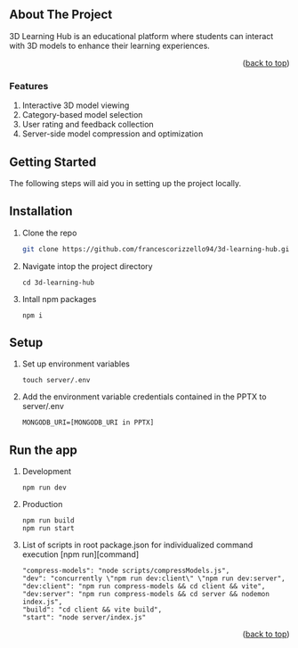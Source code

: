 <div id="top"></div>

<!-- ABOUT THE PROJECT -->
## About The Project

3D Learning Hub is an educational platform where students can interact with 3D models to enhance their learning experiences.
</br>

<p align="right">(<a href="#top">back to top</a>)</p>

### Features

<ol>
<li> Interactive 3D model viewing </li>
<li> Category-based model selection </li>
<li> User rating and feedback collection </li>
<li>Server-side model compression and optimization </li>
</ol>


<!-- GETTING STARTED -->
## Getting Started

The following steps will aid you in setting up the project locally.

## Installation

1. Clone the repo
   ```sh
   git clone https://github.com/francescorizzello94/3d-learning-hub.git
   ```
2. Navigate intop the project directory
   ```
   cd 3d-learning-hub
   ```
3. Intall npm packages
   ```
   npm i
   ```
   
## Setup

1. Set up environment variables
   ```
   touch server/.env
   ```
2. Add the environment variable credentials contained in the PPTX to server/.env
   ```
   MONGODB_URI=[MONGODB_URI in PPTX]
   ```

## Run the app

1. Development
   ```
   npm run dev
   ```
2. Production
   ```
   npm run build
   npm run start
   ```
3. List of scripts in root package.json for individualized command execution
   [npm run][command]
   ```
   "compress-models": "node scripts/compressModels.js",
   "dev": "concurrently \"npm run dev:client\" \"npm run dev:server",
   "dev:client": "npm run compress-models && cd client && vite",
   "dev:server": "npm run compress-models && cd server && nodemon index.js",
   "build": "cd client && vite build",
   "start": "node server/index.js"
   ```
   
   

<p align="right">(<a href="#top">back to top</a>)</p>

